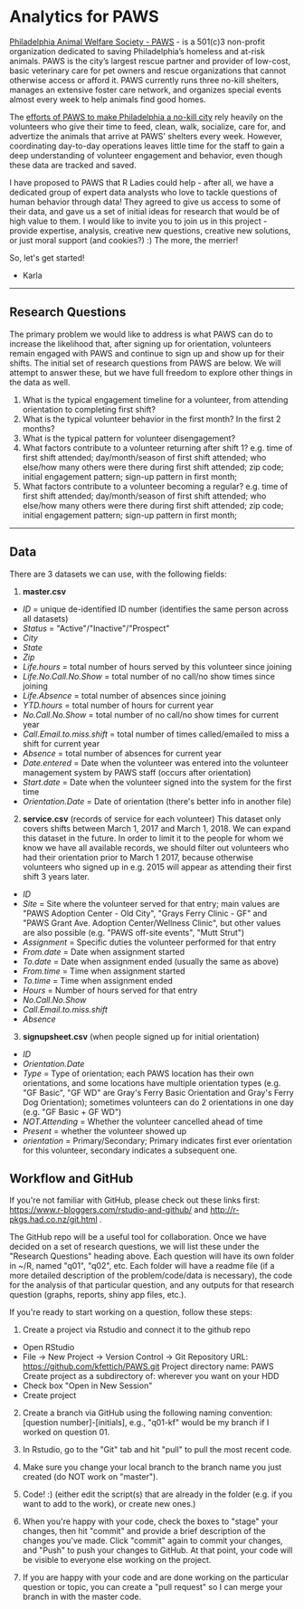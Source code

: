Analytics for PAWS
======

[Philadelphia Animal Welfare Society - PAWS](https://phillypaws.org/) - is a 501(c)3 non-profit organization dedicated to saving Philadelphia’s homeless and at-risk animals. PAWS is the city’s largest rescue partner and provider of low-cost, basic veterinary care for pet owners and rescue organizations that cannot otherwise access or afford it. PAWS currently runs three no-kill shelters, manages an extensive foster care network, and organizes special events almost every week to help animals find good homes. 

The [efforts of PAWS to make Philadelphia a no-kill city](http://www.acctphilly.org/news/introducing-the-philadelphia-no-kill-coalition/) rely heavily on the volunteers who give their time to feed, clean, walk, socialize, care for, and advertize the animals that arrive at PAWS' shelters every week. However, coordinating day-to-day operations leaves little time for the staff to gain a deep understanding of volunteer engagement and behavior, even though these data are tracked and saved. 

I have proposed to PAWS that R Ladies could help - after all, we have a dedicated group of expert data analysts who love to tackle questions of human behavior through data! They agreed to give us access to some of their data, and gave us a set of initial ideas for research that would be of high value to them. I would like to invite you to join us in this project - provide expertise, analysis, creative new questions, creative new solutions, or just moral support (and cookies?) :) The more, the merrier!


So, let's get started! 
- Karla

------

## Research Questions

The primary problem we would like to address is what PAWS can do to increase the likelihood that, after signing up for orientation, volunteers remain engaged with PAWS and continue to sign up and show up for their shifts. The initial set of research questions from PAWS are below. We will attempt to answer these, but we have full freedom to explore other things in the data as well. 

1. What is the typical engagement timeline for a volunteer, from attending orientation to completing first shift?
2. What is the typical volunteer behavior in the first month? In the first 2 months?
3. What is the typical pattern for volunteer disengagement? 
4. What factors contribute to a volunteer returning after shift 1? e.g. time of first shift attended; day/month/season of first shift attended; who else/how many others were there during first shift attended;  zip code; initial engagement pattern; sign-up pattern in first month; 
5. What factors contribute to a volunteer becoming a regular? e.g. time of first shift attended; day/month/season of first shift attended; who else/how many others were there during first shift attended;  zip code; initial engagement pattern; sign-up pattern in first month; 

------

## Data

There are 3 datasets we can use, with the following fields:

1. **master.csv**
- *ID* = unique de-identified ID number (identifies the same person across all datasets)
- *Status* = "Active"/"Inactive"/"Prospect"
- *City*
- *State*
- *Zip*
- *Life.hours* = total number of hours served by this volunteer since joining
- *Life.No.Call.No.Show* = total number of no call/no show times since joining
- *Life.Absence* = total number of absences since joining
- *YTD.hours* = total number of hours for current year
- *No.Call.No.Show* = total number of no call/no show times for current year
- *Call.Email.to.miss.shift* = total number of times called/emailed to miss a shift for current year
- *Absence*  = total number of absences for current year
- *Date.entered* = Date when the volunteer was entered into the volunteer management system by PAWS staff (occurs after orientation)
- *Start.date* = Date when the volunteer signed into the system for the first time  
- *Orientation.Date* = Date of orientation (there's better info in another file)

2. **service.csv** (records of service for each volunteer)
This dataset only covers shifts between March 1, 2017 and March 1, 2018. We can expand this dataset in the future. In order to limit it to the people for whom we know we have all available records, we should filter out volunteers who had their orientation prior to March 1 2017, because otherwise volunteers who signed up in e.g. 2015 will appear as attending their first shift 3 years later.  

- *ID*
- *Site* = Site where the volunteer served for that entry; main values are "PAWS Adoption Center - Old City", "Grays Ferry Clinic - GF" and "PAWS Grant Ave. Adoption Center/Wellness Clinic", but other values are also possible (e.g. "PAWS off-site events", "Mutt Strut")
- *Assignment* = Specific duties the volunteer performed for that entry
- *From.date* = Date when assignment started
- *To.date* = Date when assignment ended (usually the same as above)
- *From.time* = Time when assignment started
- *To.time* = Time when assignment ended
- *Hours* = Number of hours served for that entry
- *No.Call.No.Show*
- *Call.Email.to.miss.shift*
- *Absence*

3. **signupsheet.csv** (when people signed up for initial orientation)
- *ID*
- *Orientation.Date* 
- *Type* = Type of orientation; each PAWS location has their own orientations, and some locations have multiple orientation types (e.g. "GF Basic", "GF WD" are Gray's Ferry Basic Orientation and Gray's Ferry Dog Orientation); sometimes volunteers can do 2 orientations in one day (e.g. "GF Basic + GF WD")
- *NOT.Attending* = Whether the volunteer cancelled ahead of time
- *Present* = whether the volunteer showed up
- *orientation* = Primary/Secondary; Primary indicates first ever orientation for this volunteer, secondary indicates a subsequent one. 

## Workflow and GitHub

If you're not familiar with GitHub, please check out these links first:
https://www.r-bloggers.com/rstudio-and-github/ and http://r-pkgs.had.co.nz/git.html .


The GitHub repo will be a useful tool for collaboration. Once we have decided on a set of research questions, we will list these under the "Research Questions" heading above. Each question will have its own folder in ~/R, named "q01", "q02", etc. Each folder will have a readme file (if a more detailed description of the problem/code/data is necessary), the code for the analysis of that particular question, and any outputs for that research question (graphs, reports, shiny app files, etc.). 

If you're ready to start working on a question, follow these steps:

1. Create a project via Rstudio and connect it to the github repo

- Open RStudio
- File -> New Project -> Version Control -> Git
Repository URL: https://github.com/kfettich/PAWS.git
Project directory name: PAWS
Create project as a subdirectory of: wherever you want on your HDD
- Check box "Open in New Session"
- Create project

2. Create a branch via GitHub using the following naming convention: [question number]-[initials], e.g., "q01-kf" would be my branch if I worked on question 01. 

3. In Rstudio, go to the "Git" tab and hit "pull" to pull the most recent code. 

4. Make sure you change your local branch to the branch name you just created (do NOT work on "master"). 

5. Code! :) (either edit the script(s) that are already in the folder (e.g. if you want to add to the work), or create new ones.)

6. When you're happy with your code, check the boxes to "stage" your changes, then hit "commit" and provide a brief description of the changes you've made. Click "commit" again to commit your changes, and "Push" to push your changes to GitHub. At that point, your code will be visible to everyone else working on the project. 

7. If you are happy with your code and are done working on the particular question or topic, you can create a "pull request" so I can merge your branch in with the master code. 

